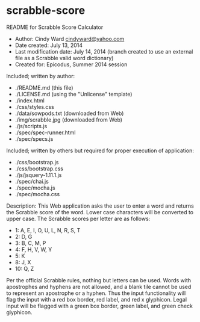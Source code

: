 scrabble-score
====================

README for Scrabble Score Calculator

* Author: Cindy Ward <cindyward@yahoo.com>
* Date created: July 13, 2014
* Last modification date: July 14, 2014 (branch created to use an external file as a Scrabble valid word dictionary)
* Created for:  Epicodus, Summer 2014 session

Included; written by author:
* ./README.md (this file)
* ./LICENSE.md (using the "Unlicense" template)
* ./index.html
* ./css/styles.css
* ./data/sowpods.txt (downloaded from Web)
* ./img/scrabble.jpg (downloaded from Web)
* ./js/scripts.js
* ./spec/spec-runner.html
* ./spec/specs.js

Included; written by others but required for proper execution of application:
* ./css/bootstrap.js
* ./css/bootstrap.css
* ./js/jsquery-1.11.1.js
* ./spec/chai.js
* ./spec/mocha.js
* ./spec/mocha.css

Description:
This Web application asks the user to enter a word and returns the Scrabble score of the word. Lower case characters will be converted to upper case. The Scrabble scores per letter are as follows:

* 1:  A, E, I, O, U, L, N, R, S, T
* 2:  D, G
* 3:  B, C, M, P
* 4:  F, H, V, W, Y
* 5:  K
* 8:  J, X
* 10: Q, Z

Per the official Scrabble rules, nothing but letters can be used. Words with apostrophes and hyphens are not allowed, and a blank tile cannot be used to represent an apostrophe or a hyphen. Thus the input functionality will flag the input with a red box border, red label, and red x glyphicon. Legal input will be flagged with a green box border, green label, and green check glyphicon.
